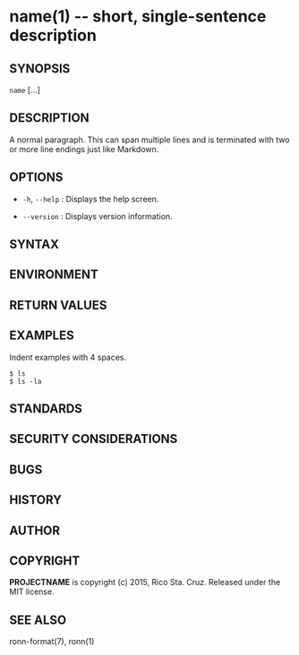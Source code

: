 name(1) -- short, single-sentence description
=============================================

## SYNOPSIS

`name` [<optional>...] <flags>

## DESCRIPTION

A normal paragraph. This can span multiple lines and is terminated with two
or more line endings just like Markdown.

## OPTIONS

 * `-h`, `--help` :
   Displays the help screen.

 * `--version` :
   Displays version information.

## SYNTAX

## ENVIRONMENT

## RETURN VALUES

## EXAMPLES

Indent examples with 4 spaces.

    $ ls
    $ ls -la

## STANDARDS

## SECURITY CONSIDERATIONS

## BUGS

## HISTORY

## AUTHOR

## COPYRIGHT

**PROJECTNAME** is copyright (c) 2015, Rico Sta. Cruz. Released under the MIT
license.

## SEE ALSO

ronn-format(7), ronn(1)

